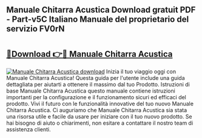 ## Manuale Chitarra Acustica Download gratuit PDF - Part-v5C Italiano Manuale del proprietario del servizio FV0rN

# <h2><a href="http://dfe9h2g.blite.top/?on=Manuale+Chitarra+Acustica">🔗Download 👉🔴 Manuale Chitarra Acustica</a></h2>

[![Manuale Chitarra Acustica download](https://i.imgur.com/lujVjoI.png)](http://dfe9h2g.blite.top/?on=Manuale+Chitarra+Acustica)
Inizia il tuo viaggio oggi con Manuale Chitarra Acustica! Questa guida per l'utente include una guida dettagliata per aiutarti a ottenere il massimo dal tuo Prodotto. Istruzioni di base Manuale Chitarra Acustica questo manuale contiene istruzioni importanti per la configurazione e il funzionamento sicuri ed efficaci del prodotto. Vivi il futuro con le funzionalità innovative del tuo nuovo Manuale Chitarra Acustica. Ci auguriamo che Manuale Chitarra Acustica sia stata una risorsa utile e facile da usare per iniziare con il tuo nuovo prodotto. Se hai bisogno di aiuto o chiarimenti, non esitare a contattare il nostro team di assistenza clienti.
